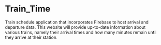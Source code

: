 # Train_Time
 Train schedule application that incorporates Firebase to host arrival and departure data. This website will provide up-to-date information about various trains, namely their arrival times and how many minutes remain until they arrive at their station.
